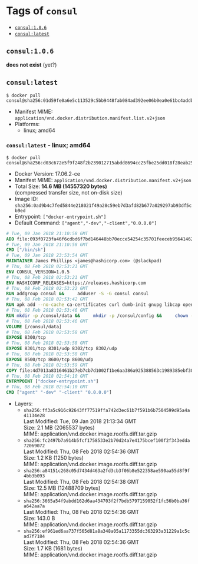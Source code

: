<!-- THIS FILE IS GENERATED VIA './update-remote.sh' -->

# Tags of `consul`

-	[`consul:1.0.6`](#consul106)
-	[`consul:latest`](#consullatest)

## `consul:1.0.6`

**does not exist** (yet?)

## `consul:latest`

```console
$ docker pull consul@sha256:01d59fe0a6e5c113529c5bb9448fab084ad392ee06b0ea0e61bc4addb5b296d9
```

-	Manifest MIME: `application/vnd.docker.distribution.manifest.list.v2+json`
-	Platforms:
	-	linux; amd64

### `consul:latest` - linux; amd64

```console
$ docker pull consul@sha256:d03c672e5f9f248f2b239012715abdd8694cc25fbe25dd018f28eab2527b7aa0
```

-	Docker Version: 17.06.2-ce
-	Manifest MIME: `application/vnd.docker.distribution.manifest.v2+json`
-	Total Size: **14.6 MB (14557320 bytes)**  
	(compressed transfer size, not on-disk size)
-	Image ID: `sha256:0ad9b4c7fed5844e218021f49a28c59eb7d3afd82b677a029297ab93df5cb9ed`
-	Entrypoint: `["docker-entrypoint.sh"]`
-	Default Command: `["agent","-dev","-client","0.0.0.0"]`

```dockerfile
# Tue, 09 Jan 2018 21:10:58 GMT
ADD file:093f0723fa46f6cdbd6f7bd146448bb70ecce54254c35701feeceb956414622f in / 
# Tue, 09 Jan 2018 21:10:58 GMT
CMD ["/bin/sh"]
# Tue, 09 Jan 2018 23:53:54 GMT
MAINTAINER James Phillips <james@hashicorp.com> (@slackpad)
# Thu, 08 Feb 2018 02:53:21 GMT
ENV CONSUL_VERSION=1.0.5
# Thu, 08 Feb 2018 02:53:21 GMT
ENV HASHICORP_RELEASES=https://releases.hashicorp.com
# Thu, 08 Feb 2018 02:53:22 GMT
RUN addgroup consul &&     adduser -S -G consul consul
# Thu, 08 Feb 2018 02:53:42 GMT
RUN apk add --no-cache ca-certificates curl dumb-init gnupg libcap openssl su-exec &&     gpg --keyserver pgp.mit.edu --recv-keys 91A6E7F85D05C65630BEF18951852D87348FFC4C &&     mkdir -p /tmp/build &&     cd /tmp/build &&     wget ${HASHICORP_RELEASES}/consul/${CONSUL_VERSION}/consul_${CONSUL_VERSION}_linux_amd64.zip &&     wget ${HASHICORP_RELEASES}/consul/${CONSUL_VERSION}/consul_${CONSUL_VERSION}_SHA256SUMS &&     wget ${HASHICORP_RELEASES}/consul/${CONSUL_VERSION}/consul_${CONSUL_VERSION}_SHA256SUMS.sig &&     gpg --batch --verify consul_${CONSUL_VERSION}_SHA256SUMS.sig consul_${CONSUL_VERSION}_SHA256SUMS &&     grep consul_${CONSUL_VERSION}_linux_amd64.zip consul_${CONSUL_VERSION}_SHA256SUMS | sha256sum -c &&     unzip -d /bin consul_${CONSUL_VERSION}_linux_amd64.zip &&     cd /tmp &&     rm -rf /tmp/build &&     apk del gnupg openssl &&     rm -rf /root/.gnupg
# Thu, 08 Feb 2018 02:53:46 GMT
RUN mkdir -p /consul/data &&     mkdir -p /consul/config &&     chown -R consul:consul /consul
# Thu, 08 Feb 2018 02:53:46 GMT
VOLUME [/consul/data]
# Thu, 08 Feb 2018 02:53:58 GMT
EXPOSE 8300/tcp
# Thu, 08 Feb 2018 02:53:58 GMT
EXPOSE 8301/tcp 8301/udp 8302/tcp 8302/udp
# Thu, 08 Feb 2018 02:53:58 GMT
EXPOSE 8500/tcp 8600/tcp 8600/udp
# Thu, 08 Feb 2018 02:53:59 GMT
COPY file:4d7013a8316461b27eb7cb7d1002f1be6aa386a925388563c1989385ebf30c2c in /usr/local/bin/docker-entrypoint.sh 
# Thu, 08 Feb 2018 02:54:10 GMT
ENTRYPOINT ["docker-entrypoint.sh"]
# Thu, 08 Feb 2018 02:54:10 GMT
CMD ["agent" "-dev" "-client" "0.0.0.0"]
```

-	Layers:
	-	`sha256:ff3a5c916c92643ff77519ffa742d3ec61b7f591b6b7504599d95a4a41134e28`  
		Last Modified: Tue, 09 Jan 2018 21:13:34 GMT  
		Size: 2.1 MB (2065537 bytes)  
		MIME: application/vnd.docker.image.rootfs.diff.tar.gzip
	-	`sha256:fc2497b7a914b5fcf1758533e2b70d24a7e4175bcef100f2f343edda72069072`  
		Last Modified: Thu, 08 Feb 2018 02:54:36 GMT  
		Size: 1.2 KB (1250 bytes)  
		MIME: application/vnd.docker.image.rootfs.diff.tar.gzip
	-	`sha256:a84151c268c05d7434d463a2fd3cb3f06b8e522358ae590aa55d8f9f4bb3b093`  
		Last Modified: Thu, 08 Feb 2018 02:54:38 GMT  
		Size: 12.5 MB (12488709 bytes)  
		MIME: application/vnd.docker.image.rootfs.diff.tar.gzip
	-	`sha256:3665a54f9abdd162d6aa434703f2f7bdb5797159052f1fc56b0ba36fa642aa7a`  
		Last Modified: Thu, 08 Feb 2018 02:54:36 GMT  
		Size: 143.0 B  
		MIME: application/vnd.docker.image.rootfs.diff.tar.gzip
	-	`sha256:ef961ed6aa737f565d81a8a348a05a1173355dc363293a31229a1c5cad7f7184`  
		Last Modified: Thu, 08 Feb 2018 02:54:36 GMT  
		Size: 1.7 KB (1681 bytes)  
		MIME: application/vnd.docker.image.rootfs.diff.tar.gzip
